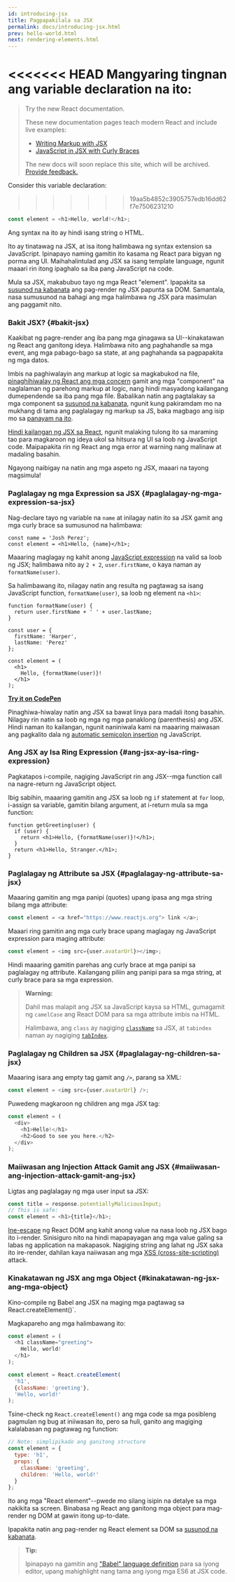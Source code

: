 ```yaml
---
id: introducing-jsx
title: Pagpapakilala sa JSX
permalink: docs/introducing-jsx.html
prev: hello-world.html
next: rendering-elements.html
---
```


<<<<<<< HEAD
Mangyaring tingnan ang variable declaration na ito:
=======
> Try the new React documentation.
> 
> These new documentation pages teach modern React and include live examples:
>
> - [Writing Markup with JSX](https://beta.reactjs.org/learn/writing-markup-with-jsx)
> - [JavaScript in JSX with Curly Braces](https://beta.reactjs.org/learn/javascript-in-jsx-with-curly-braces)
>
> The new docs will soon replace this site, which will be archived. [Provide feedback.](https://github.com/reactjs/reactjs.org/issues/3308)

Consider this variable declaration:
>>>>>>> 19aa5b4852c3905757edb16dd62f7e7506231210

```js
const element = <h1>Hello, world!</h1>;
```

Ang syntax na ito ay hindi isang string o HTML.

Ito ay tinatawag na JSX, at isa itong halimbawa ng syntax extension sa JavaScript. Ipinapayo naming gamitin ito kasama ng React para bigyan ng porma ang UI. Maihahalintulad ang JSX sa isang template language, ngunit maaari rin itong ipaghalo sa iba pang JavaScript na code.

Mula sa JSX, makabubuo tayo ng mga React "element". Ipapakita sa [susunod na kabanata](/docs/rendering-elements.html) ang pag-render ng JSX papunta sa DOM. Samantala, nasa sumusunod na bahagi ang mga halimbawa ng JSX para masimulan ang paggamit nito.

### Bakit JSX? {#bakit-jsx}

Kaakibat ng pagre-render ang iba pang mga ginagawa sa UI--kinakatawan ng React ang ganitong ideya. Halimbawa nito ang paghahandle sa mga event, ang mga pabago-bago sa state, at ang paghahanda sa pagpapakita ng mga datos. 

Imbis na paghiwalayin ang markup at logic sa magkabukod na file, [pinaghihiwalay ng React ang mga concern](https://en.wikipedia.org/wiki/Separation_of_concerns) gamit ang mga "component" na naglalaman ng parehong markup at logic, nang hindi masyadong kailangang dumependende sa iba pang mga file. Babalikan natin ang pagtalakay sa mga component sa [susunod na kabanata](/docs/components-and-props.html), ngunit kung pakiramdam mo na mukhang di tama ang paglalagay ng markup sa JS, baka magbago ang isip mo sa [panayam na ito](https://www.youtube.com/watch?v=x7cQ3mrcKaY). 

[Hindi kailangan ng JSX sa React](/docs/react-without-jsx.html), ngunit malaking tulong ito sa maraming tao para magkaroon ng ideya ukol sa hitsura ng UI sa loob ng JavaScript code. Maipapakita rin ng React ang mga error at warning nang malinaw at madaling basahin.

Ngayong naibigay na natin ang mga aspeto ng JSX, maaari na tayong magsimula!

### Paglalagay ng mga Expression sa JSX {#paglalagay-ng-mga-expression-sa-jsx}

Nag-declare tayo ng variable na `name` at inilagay natin ito sa JSX gamit ang mga curly brace sa sumusunod na halimbawa:  

```js{1,2}
const name = 'Josh Perez';
const element = <h1>Hello, {name}</h1>;
```

Maaaring maglagay ng kahit anong [JavaScript expression](https://developer.mozilla.org/en-US/docs/Web/JavaScript/Guide/Expressions_and_Operators#Expressions) na valid sa loob ng JSX; halimbawa nito ay `2 + 2`, `user.firstName`, o kaya naman ay `formatName(user)`.

Sa halimbawang ito, nilagay natin ang resulta ng pagtawag sa isang JavaScript function, `formatName(user)`, sa loob ng element na `<h1>`:

```js{12}
function formatName(user) {
  return user.firstName + ' ' + user.lastName;
}

const user = {
  firstName: 'Harper',
  lastName: 'Perez'
};

const element = (
  <h1>
    Hello, {formatName(user)}!
  </h1>
);
```

**[Try it on CodePen](https://codepen.io/gaearon/pen/PGEjdG?editors=1010)**

Pinaghiwa-hiwalay natin ang JSX sa bawat linya para madali itong basahin. Nilagay rin natin sa loob ng mga ng mga panaklong (parenthesis) ang JSX. Hindi naman ito kailangan, ngunit naniniwala kami na maaaring maiwasan ang pagkalito dala ng [automatic semicolon insertion](https://stackoverflow.com/q/2846283) ng JavaScript.

### Ang JSX ay Isa Ring Expression {#ang-jsx-ay-isa-ring-expression}

Pagkatapos i-compile, nagiging JavaScript rin ang JSX--mga function call na nagre-return ng JavaScript object.

Ibig sabihin, maaaring gamitin ang JSX sa loob ng `if` statement at `for` loop, i-assign sa variable, gamitin bilang argument, at i-return mula sa mga function:

```js{3,5}
function getGreeting(user) {
  if (user) {
    return <h1>Hello, {formatName(user)}!</h1>;
  }
  return <h1>Hello, Stranger.</h1>;
}
```

### Paglalagay ng Attribute sa JSX {#paglalagay-ng-attribute-sa-jsx}

Maaaring gamitin ang mga panipi (quotes) upang ipasa ang mga string bilang mga attribute:

```js
const element = <a href="https://www.reactjs.org"> link </a>;
```

Maaari ring gamitin ang mga curly brace upang maglagay ng JavaScript expression para maging attribute:

```js
const element = <img src={user.avatarUrl}></img>;
```

Hindi maaaring gamitin parehas ang curly brace at mga panipi sa paglalagay ng attribute. Kailangang piliin ang panipi
para sa mga string, at curly brace para sa mga expression.

>**Warning:**
>
>Dahil mas malapit ang JSX sa JavaScript kaysa sa HTML, gumagamit ng `camelCase` ang React DOM para sa mga attribute imbis na HTML.
>
>Halimbawa, ang `class` ay nagiging [`className`](https://developer.mozilla.org/en-US/docs/Web/API/Element/className) sa JSX, at `tabindex` naman ay nagiging [`tabIndex`](https://developer.mozilla.org/en-US/docs/Web/API/HTMLElement/tabIndex).

### Paglalagay ng Children sa JSX {#paglalagay-ng-children-sa-jsx}

Maaaring isara ang empty tag gamit ang `/>`, parang sa XML:

```js
const element = <img src={user.avatarUrl} />;
```

Puwedeng magkaroon ng children ang mga JSX tag:

```js
const element = (
  <div>
    <h1>Hello!</h1>
    <h2>Good to see you here.</h2>
  </div>
);
```

### Maiiwasan ang Injection Attack Gamit ang JSX {#maiiwasan-ang-injection-attack-gamit-ang-jsx}

Ligtas ang paglalagay ng mga user input sa JSX:

```js
const title = response.potentiallyMaliciousInput;
// This is safe:
const element = <h1>{title}</h1>;
```

[Ine-escape](https://stackoverflow.com/questions/7381974/which-characters-need-to-be-escaped-on-html) ng React DOM ang kahit anong value na nasa loob ng JSX bago ito i-render. Sinisiguro nito na hindi mapapayagan ang mga value galing sa labas ng application na makapasok. Nagiging string ang lahat ng JSX saka ito ire-render, dahilan kaya naiiwasan ang mga [XSS (cross-site-scripting)](https://en.wikipedia.org/wiki/Cross-site_scripting) attack.

### Kinakatawan ng JSX ang mga Object {#kinakatawan-ng-jsx-ang-mga-object}

Kino-compile ng Babel ang JSX na maging mga pagtawag sa React.createElement()`.

Magkapareho ang mga halimbawang ito:

```js
const element = (
  <h1 className="greeting">
    Hello, world!
  </h1>
);
```

```js
const element = React.createElement(
  'h1',
  {className: 'greeting'},
  'Hello, world!'
);
```

Tsine-check ng `React.createElement()` ang mga code sa mga posibleng pagmulan ng bug at iniiwasan ito, pero sa huli, ganito ang magiging kalalabasan ng pagtawag ng function:

```js
// Note: simplipikado ang ganitong structure
const element = {
  type: 'h1',
  props: {
    className: 'greeting',
    children: 'Hello, world!'
  }
};
```

Ito ang mga "React element"--pwede mo silang isipin na detalye sa mga nakikita sa screen. Binabasa ng React ang ganitong mga object para mag-render ng DOM at gawin itong up-to-date.

Ipapakita natin ang pag-render ng React element sa DOM sa [susunod na kabanata](/docs/rendering-elements.html).

>**Tip:**
>
>Ipinapayo na gamitin ang ["Babel" language definition](https://babeljs.io/docs/editors) para sa iyong editor, upang mahighlight nang tama ang iyong mga ES6 at JSX code.
